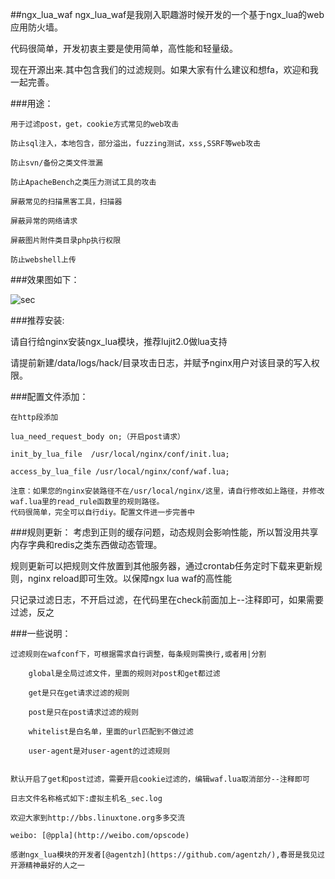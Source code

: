 ##ngx_lua_waf
ngx_lua_waf是我刚入职趣游时候开发的一个基于ngx_lua的web应用防火墙。

代码很简单，开发初衷主要是使用简单，高性能和轻量级。

现在开源出来.其中包含我们的过滤规则。如果大家有什么建议和想fa，欢迎和我一起完善。

###用途：
	
	用于过滤post，get，cookie方式常见的web攻击
	
	防止sql注入，本地包含，部分溢出，fuzzing测试，xss,SSRF等web攻击
	
	防止svn/备份之类文件泄漏
	
	防止ApacheBench之类压力测试工具的攻击

	屏蔽常见的扫描黑客工具，扫描器

	屏蔽异常的网络请求

	屏蔽图片附件类目录php执行权限
	
	防止webshell上传

###效果图如下：

![sec](http://www.sectop.org/wp-content/uploads/2013/03/QQ截图20130323150826.jpg)

###推荐安装:

请自行给nginx安装ngx_lua模块，推荐lujit2.0做lua支持

请提前新建/data/logs/hack/目录攻击日志，并赋予nginx用户对该目录的写入权限。


###配置文件添加：

	在http段添加

	lua_need_request_body on;（开启post请求）
	
	init_by_lua_file  /usr/local/nginx/conf/init.lua;
 
	access_by_lua_file /usr/local/nginx/conf/waf.lua;

	注意：如果您的nginx安装路径不在/usr/local/nginx/这里，请自行修改如上路径，并修改waf.lua里的read_rule函数里的规则路径。
	代码很简单，完全可以自行diy。配置文件进一步完善中

###规则更新：
考虑到正则的缓存问题，动态规则会影响性能，所以暂没用共享内存字典和redis之类东西做动态管理。

规则更新可以把规则文件放置到其他服务器，通过crontab任务定时下载来更新规则，nginx reload即可生效。以保障ngx lua waf的高性能

只记录过滤日志，不开启过滤，在代码里在check前面加上--注释即可，如果需要过滤，反之

###一些说明：

	过滤规则在wafconf下，可根据需求自行调整，每条规则需换行,或者用|分割
	
		global是全局过滤文件，里面的规则对post和get都过滤
		
		get是只在get请求过滤的规则
		
		post是只在post请求过滤的规则
		
		whitelist是白名单，里面的url匹配到不做过滤
		
		user-agent是对user-agent的过滤规则
	

	默认开启了get和post过滤，需要开启cookie过滤的，编辑waf.lua取消部分--注释即可
	
	日志文件名称格式如下:虚拟主机名_sec.log

	欢迎大家到http://bbs.linuxtone.org多多交流

	weibo: [@ppla](http://weibo.com/opscode)
	
	感谢ngx_lua模块的开发者[@agentzh](https://github.com/agentzh/),春哥是我见过开源精神最好的人之一
